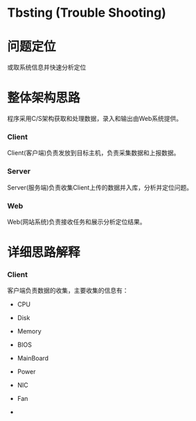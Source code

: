 # Tbsting (Trouble Shooting)
# 问题定位

或取系统信息并快速分析定位   

# 整体架构思路
程序采用C/S架构获取和处理数据，录入和输出由Web系统提供。

### Client
Client(客户端)负责发放到目标主机，负责采集数据和上报数据。

### Server
Server(服务端)负责收集Client上传的数据并入库，分析并定位问题。

### Web
Web(网站系统)负责接收任务和展示分析定位结果。

# 详细思路解释  

### Client
客户端负责数据的收集，主要收集的信息有：   

- CPU

- Disk

- Memory

- BIOS

- MainBoard

- Power

- NIC

- Fan

- 


